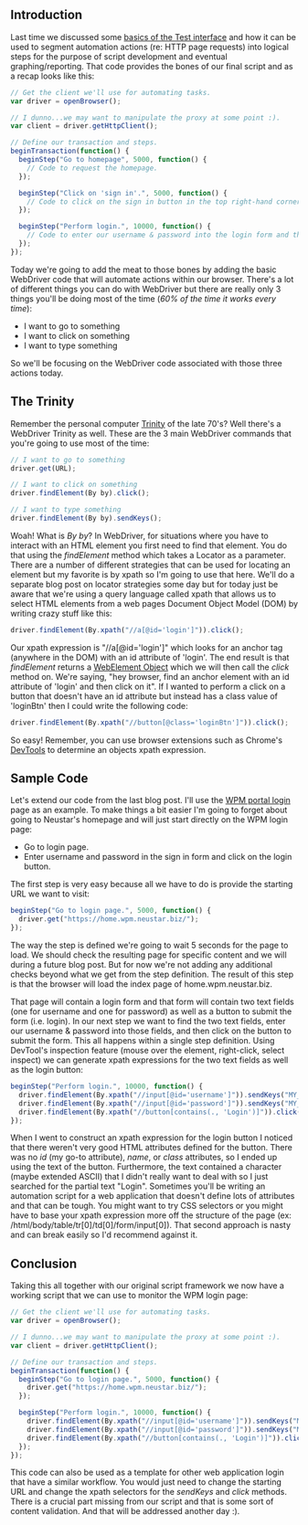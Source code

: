 ## Introduction
Last time we discussed some [basics of the Test interface](1-test-interface.md) and how it can be used to segment automation actions (re: HTTP page requests) into logical steps for the purpose of script development and eventual graphing/reporting.  That code provides the bones of our final script and as a recap looks like this:

```javascript
// Get the client we'll use for automating tasks.
var driver = openBrowser();

// I dunno...we may want to manipulate the proxy at some point :).
var client = driver.getHttpClient();

// Define our transaction and steps.
beginTransaction(function() { 
  beginStep("Go to homepage", 5000, function() {
    // Code to request the homepage.
  });

  beginStep("Click on 'sign in'.", 5000, function() {
    // Code to click on the sign in button in the top right-hand corner.
  });

  beginStep("Perform login.", 10000, function() {
    // Code to enter our username & password into the login form and then click on submit.
  });
});
```

Today we're going to add the meat to those bones by adding the basic WebDriver code that will automate actions within our browser.  There's a lot of different things you can do with WebDriver but there are really only 3 things you'll be doing most of the time (*60% of the time it works every time*):

- I want to go to something
- I want to click on something
- I want to type something

So we'll be focusing on the WebDriver code associated with those three actions today.

## The Trinity
Remember the personal computer [Trinity](http://www.historyofpersonalcomputing.com/category/trinity/) of the late 70's?  Well there's a WebDriver Trinity as well.  These are the 3 main WebDriver commands that you're going to use most of the time:

```javascript
// I want to go to something
driver.get(URL);

// I want to click on something
driver.findElement(By by).click();

// I want to type something
driver.findElement(By by).sendKeys();
```

Woah!  What is *By by*? In WebDriver, for situations where you have to interact with an HTML element you first need to find that element.  You do that using the *findElement* method which takes a Locator as a parameter.  There are a number of different strategies that can be used for locating an element but my favorite is by xpath so I'm going to use that here.  We'll do a separate blog post on locator strategies some day but for today just be aware that we're using a query language called xpath that allows us to select HTML elements from a web pages Document Object Model (DOM) by writing crazy stuff like this:

```javascript
driver.findElement(By.xpath("//a[@id='login']")).click();
```

Our xpath expression is "//a[@id='login']" which looks for an anchor tag (anywhere in the DOM) with an id attribute of 'login'.  The end result is that *findElement* returns a [WebElement Object](http://toolsqa.com/selenium-webdriver/webelement-commands/) which we will then call the *click* method on.  We're saying, "hey browser, find an anchor element with an id attribute of 'login' and then click on it".  If I wanted to perform a click on a button that doesn't have an id attribute but instead has a class value of 'loginBtn' then I could write the following code:

```javascript
driver.findElement(By.xpath("//button[@class='loginBtn']")).click();
```

So easy!  Remember, you can use browser extensions such as Chrome's [DevTools](https://developers.google.com/web/tools/chrome-devtools/) to determine an objects xpath expression.

## Sample Code
Let's extend our code from the last blog post.  I'll use the [WPM portal login](https://home.wpm.neustar.biz/) page as an example.  To make things a bit easier I'm going to forget about going to Neustar's homepage and will just start directly on the WPM login page:

- Go to login page.
- Enter username and password in the sign in form and click on the login button.

The first step is very easy because all we have to do is provide the starting URL we want to visit:

```javascript
beginStep("Go to login page.", 5000, function() {
  driver.get("https://home.wpm.neustar.biz/");
});
```

The way the step is defined we're going to wait 5 seconds for the page to load.  We should check the resulting page for specific content and we will during a future blog post.  But for now we're not adding any additional checks beyond what we get from the step definition.  The result of this step is that the browser will load the index page of home.wpm.neustar.biz.  

That page will contain a login form and that form will contain two text fields (one for username and one for password) as well as a button to submit the form (i.e. login).  In our next step we want to find the two text fields, enter our username & password into those fields, and then click on the button to submit the form.  This all happens within a single step definition.  Using DevTool's inspection feature (mouse over the element, right-click, select inspect) we can generate xpath expressions for the two text fields as well as the login button:

```javascript
beginStep("Perform login.", 10000, function() {
  driver.findElement(By.xpath("//input[@id='username']")).sendKeys("MY_USERNAME");
  driver.findElement(By.xpath("//input[@id='password']")).sendKeys("MY_PASSWORD");
  driver.findElement(By.xpath("//button[contains(., 'Login')]")).click();
});
```

When I went to construct an xpath expression for the login button I noticed that there weren't very good HTML attributes defined for the button.  There was no *id* (my go-to attribute), *name*, or *class* attributes, so I ended up using the text of the button.  Furthermore, the text contained a character (maybe extended ASCII) that I didn't really want to deal with so I just searched for the partial text "Login".  Sometimes you'll be writing an automation script for a web application that doesn't define lots of attributes and that can be tough.  You might want to try CSS selectors or you might have to base your xpath expression more off the structure of the page (ex: /html/body/table/tr[0]/td[0]/form/input[0]).  That second approach is nasty and can break easily so I'd recommend against it.

## Conclusion
Taking this all together with our original script framework we now have a working script that we can use to monitor the WPM login page:

```javascript
// Get the client we'll use for automating tasks.
var driver = openBrowser();

// I dunno...we may want to manipulate the proxy at some point :).
var client = driver.getHttpClient();

// Define our transaction and steps.
beginTransaction(function() { 
  beginStep("Go to login page.", 5000, function() {
    driver.get("https://home.wpm.neustar.biz/");
  });

  beginStep("Perform login.", 10000, function() {
    driver.findElement(By.xpath("//input[@id='username']")).sendKeys("MY_USERNAME");
    driver.findElement(By.xpath("//input[@id='password']")).sendKeys("MY_PASSWORD");
    driver.findElement(By.xpath("//button[contains(., 'Login')]")).click();
  });
});
```

This code can also be used as a template for other web application login that have a similar workflow.  You would just need to change the starting URL and change the xpath selectors for the *sendKeys* and *click* methods.  There is a crucial part missing from our script and that is some sort of content validation.  And that will be addressed another day :).
